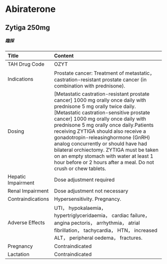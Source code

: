# Abiraterone

## Zytiga 250mg

##### 臨採

| Title              | Content                                                                                                                                                                                                                                                                                                                                                                                                                                                                                                                     |
|:-------------------|:----------------------------------------------------------------------------------------------------------------------------------------------------------------------------------------------------------------------------------------------------------------------------------------------------------------------------------------------------------------------------------------------------------------------------------------------------------------------------------------------------------------------------|
| TAH Drug Code      | OZYT                                                                                                                                                                                                                                                                                                                                                                                                                                                                                                                        |
| Indications        | Prostate cancer: Treatment of metastatic， castration-resistant prostate cancer (in combination with prednisone).                                                                                                                                                                                                                                                                                                                                                                                                           |
| Dosing             | [Metastatic castration-resistant prostate cancer] 1000 mg orally once daily with prednisone 5 mg orally twice daily.[Metastatic castration-sensitive prostate cancer] 1000 mg orally once daily with prednisone 5 mg orally once daily.Patients receiving ZYTIGA should also receive a gonadotropin-releasinghormone (GnRH) analog concurrently or should have had bilateral orchiectomy. ZYTIGA must be taken on an empty stomach with water at least 1 hour before or 2 hours after a meal. Do not crush or chew tablets. |
| Hepatic Impairment | Dose adjustment required                                                                                                                                                                                                                                                                                                                                                                                                                                                                                                    |
| Renal Impairment   | Dose adjustment not necessary                                                                                                                                                                                                                                                                                                                                                                                                                                                                                               |
| Contraindications  | Hypersensitivity. Pregnancy.                                                                                                                                                                                                                                                                                                                                                                                                                                                                                                |
| Adverse Effects    | UTI， hypokalaemia， hypertriglyceridaemia， cardiac failure， angina pectoris， arrhythmia， atrial fibrillation， tachycardia， HTN， increased ALT， peripheral oedema， fractures.                                                                                                                                                                                                                                                                                                                                      |
| Pregnancy          | Contraindicated                                                                                                                                                                                                                                                                                                                                                                                                                                                                                                             |
| Lactation          | Contraindicated                                                                                                                                                                                                                                                                                                                                                                                                                                                                                                             |

